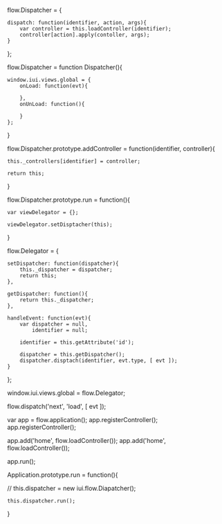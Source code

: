 flow.Dispatcher = {

	dispatch: function(identifier, action, args){
		var controller = this.loadController(identifier);
		controller[action].apply(contoller, args);
	}

};


flow.Dispatcher = function Dispatcher(){

	window.iui.views.global = {
		onLoad: function(evt){

		},
		onUnLoad: function(){

		}
	};

}


flow.Dispatcher.prototype.addController = function(identifier, controller){

	this._controllers[identifier] = controller;

	return this;
}


flow.Dispatcher.prototype.run = function(){

	var viewDelegator = {};

	viewDelegator.setDisptacher(this);


}


flow.Delegator = {

	setDispatcher: function(dispatcher){
		this._dispatcher = dispatcher;
		return this;
	},

	getDispatcher: function(){
		return this._dispatcher;
	},

	handleEvent: function(evt){
		var dispatcher = null,
			identifier = null;

		identifier = this.getAttribute('id');

		dispatcher = this.getDispatcher();
		dispatcher.disptach(identifier, evt.type, [ evt ]);
	}

};

window.iui.views.global = flow.Delegator;






flow.dispatch('next', 'load', [ evt ]);


var app = flow.application();
app.registerController();
app.registerController();


app.add('home', flow.loadController());
app.add('home', flow.loadController());

app.run();



Application.prototype.run = function(){


//	this.dispatcher = new iui.flow.Diapatcher();

	this.dispatcher.run();


}